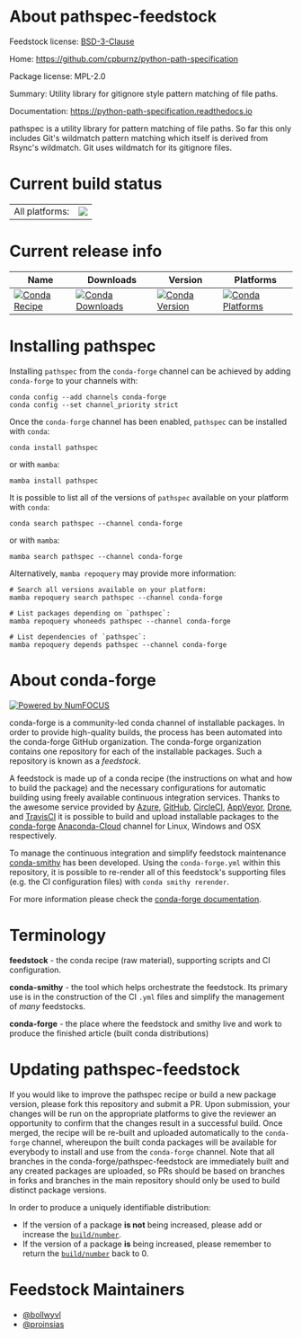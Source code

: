 About pathspec-feedstock
========================

Feedstock license: [BSD-3-Clause](https://github.com/conda-forge/pathspec-feedstock/blob/main/LICENSE.txt)

Home: https://github.com/cpburnz/python-path-specification

Package license: MPL-2.0

Summary: Utility library for gitignore style pattern matching of file paths.

Documentation: https://python-path-specification.readthedocs.io

pathspec is a utility library for pattern matching of file paths. So far
this only includes Git's wildmatch pattern matching which itself is derived
from Rsync's wildmatch. Git uses wildmatch for its gitignore files.


Current build status
====================


<table><tr><td>All platforms:</td>
    <td>
      <a href="https://dev.azure.com/conda-forge/feedstock-builds/_build/latest?definitionId=6200&branchName=main">
        <img src="https://dev.azure.com/conda-forge/feedstock-builds/_apis/build/status/pathspec-feedstock?branchName=main">
      </a>
    </td>
  </tr>
</table>

Current release info
====================

| Name | Downloads | Version | Platforms |
| --- | --- | --- | --- |
| [![Conda Recipe](https://img.shields.io/badge/recipe-pathspec-green.svg)](https://anaconda.org/conda-forge/pathspec) | [![Conda Downloads](https://img.shields.io/conda/dn/conda-forge/pathspec.svg)](https://anaconda.org/conda-forge/pathspec) | [![Conda Version](https://img.shields.io/conda/vn/conda-forge/pathspec.svg)](https://anaconda.org/conda-forge/pathspec) | [![Conda Platforms](https://img.shields.io/conda/pn/conda-forge/pathspec.svg)](https://anaconda.org/conda-forge/pathspec) |

Installing pathspec
===================

Installing `pathspec` from the `conda-forge` channel can be achieved by adding `conda-forge` to your channels with:

```
conda config --add channels conda-forge
conda config --set channel_priority strict
```

Once the `conda-forge` channel has been enabled, `pathspec` can be installed with `conda`:

```
conda install pathspec
```

or with `mamba`:

```
mamba install pathspec
```

It is possible to list all of the versions of `pathspec` available on your platform with `conda`:

```
conda search pathspec --channel conda-forge
```

or with `mamba`:

```
mamba search pathspec --channel conda-forge
```

Alternatively, `mamba repoquery` may provide more information:

```
# Search all versions available on your platform:
mamba repoquery search pathspec --channel conda-forge

# List packages depending on `pathspec`:
mamba repoquery whoneeds pathspec --channel conda-forge

# List dependencies of `pathspec`:
mamba repoquery depends pathspec --channel conda-forge
```


About conda-forge
=================

[![Powered by
NumFOCUS](https://img.shields.io/badge/powered%20by-NumFOCUS-orange.svg?style=flat&colorA=E1523D&colorB=007D8A)](https://numfocus.org)

conda-forge is a community-led conda channel of installable packages.
In order to provide high-quality builds, the process has been automated into the
conda-forge GitHub organization. The conda-forge organization contains one repository
for each of the installable packages. Such a repository is known as a *feedstock*.

A feedstock is made up of a conda recipe (the instructions on what and how to build
the package) and the necessary configurations for automatic building using freely
available continuous integration services. Thanks to the awesome service provided by
[Azure](https://azure.microsoft.com/en-us/services/devops/), [GitHub](https://github.com/),
[CircleCI](https://circleci.com/), [AppVeyor](https://www.appveyor.com/),
[Drone](https://cloud.drone.io/welcome), and [TravisCI](https://travis-ci.com/)
it is possible to build and upload installable packages to the
[conda-forge](https://anaconda.org/conda-forge) [Anaconda-Cloud](https://anaconda.org/)
channel for Linux, Windows and OSX respectively.

To manage the continuous integration and simplify feedstock maintenance
[conda-smithy](https://github.com/conda-forge/conda-smithy) has been developed.
Using the ``conda-forge.yml`` within this repository, it is possible to re-render all of
this feedstock's supporting files (e.g. the CI configuration files) with ``conda smithy rerender``.

For more information please check the [conda-forge documentation](https://conda-forge.org/docs/).

Terminology
===========

**feedstock** - the conda recipe (raw material), supporting scripts and CI configuration.

**conda-smithy** - the tool which helps orchestrate the feedstock.
                   Its primary use is in the construction of the CI ``.yml`` files
                   and simplify the management of *many* feedstocks.

**conda-forge** - the place where the feedstock and smithy live and work to
                  produce the finished article (built conda distributions)


Updating pathspec-feedstock
===========================

If you would like to improve the pathspec recipe or build a new
package version, please fork this repository and submit a PR. Upon submission,
your changes will be run on the appropriate platforms to give the reviewer an
opportunity to confirm that the changes result in a successful build. Once
merged, the recipe will be re-built and uploaded automatically to the
`conda-forge` channel, whereupon the built conda packages will be available for
everybody to install and use from the `conda-forge` channel.
Note that all branches in the conda-forge/pathspec-feedstock are
immediately built and any created packages are uploaded, so PRs should be based
on branches in forks and branches in the main repository should only be used to
build distinct package versions.

In order to produce a uniquely identifiable distribution:
 * If the version of a package **is not** being increased, please add or increase
   the [``build/number``](https://docs.conda.io/projects/conda-build/en/latest/resources/define-metadata.html#build-number-and-string).
 * If the version of a package **is** being increased, please remember to return
   the [``build/number``](https://docs.conda.io/projects/conda-build/en/latest/resources/define-metadata.html#build-number-and-string)
   back to 0.

Feedstock Maintainers
=====================

* [@bollwyvl](https://github.com/bollwyvl/)
* [@proinsias](https://github.com/proinsias/)


